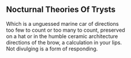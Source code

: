 Nocturnal Theories Of Trysts
----------------------------
Which is a unguessed marine car of directions  
too few to count or too many to count, preserved  
on a hat or in the humble ceramic architecture  
directions of the brow, a calculation in your lips.  
Not divulging is a form of responding.  
